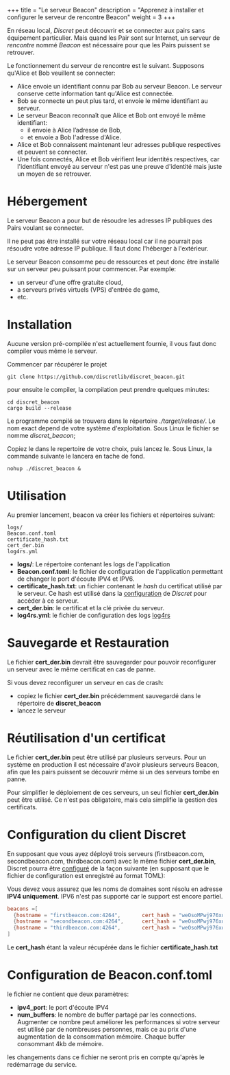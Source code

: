 +++
title = "Le serveur Beacon"
description = "Apprenez à installer et configurer le serveur de rencontre Beacon"
weight = 3
+++

En réseau local, *Discret* peut découvrir et se connecter aux pairs sans équipement particulier. 
Mais quand les Pair sont sur Internet, un serveur de *rencontre* nommé *Beacon* est nécessaire pour que les Pairs puissent se retrouver.

Le fonctionnement du serveur de rencontre est le suivant. Supposons qu'Alice et Bob veuillent se connecter:
- Alice envoie un identifiant connu par Bob au serveur Beacon. Le serveur conserve cette information tant qu'Alice est connectée.
- Bob se connecte un peut plus tard, et envoie le même identifiant au serveur.
- Le serveur Beacon reconnaît que Alice et Bob ont envoyé le même identifiant:
  - il envoie à Alice l’adresse de Bob,
  - et envoie a Bob l'adresse d'Alice.
- Alice et Bob connaissent maintenant leur adresses publique respectives et peuvent se connecter.
- Une fois connectés, Alice et Bob vérifient leur identités respectives, car l'identifiant envoyé au serveur n'est pas une preuve d'identité mais juste un moyen de se retrouver.

# Hébergement

Le serveur Beacon a pour but de résoudre les adresses IP publiques des Pairs voulant se connecter. 

Il ne peut pas être installé sur votre réseau local car il ne pourrait pas résoudre votre adresse IP publique. Il faut donc l'héberger à l'extérieur.

Le serveur Beacon consomme peu de ressources et peut donc être installé sur un serveur peu puissant pour commencer. Par exemple:
- un serveur d'une offre gratuite cloud,
- a serveurs privés virtuels (VPS) d'entrée de game,
- etc.

# Installation

Aucune version pré-compilée n'est actuellement fournie, il vous faut donc compiler vous même le serveur.

Commencer par récupérer le projet
```
git clone https://github.com/discretlib/discret_beacon.git
```

pour ensuite le compiler, la compilation peut prendre quelques minutes:
```
cd discret_beacon
cargo build --release
```

Le programme compilé se trouvera dans le répertoire *./target/release/*. Le nom exact depend de votre système d'exploitation. 
Sous Linux le fichier se nomme *discret_beacon*;

Copiez le dans le repertoire de votre choix, puis lancez le. Sous Linux, la commande suivante le lancera en tache de fond.
```
nohup ./discret_beacon &
```

# Utilisation
Au premier lancement, beacon va créer les fichiers et répertoires suivant:

```
logs/
Beacon.conf.toml  
certificate_hash.txt  
cert_der.bin
log4rs.yml
```

- **logs/**: Le répertoire contenant les logs de l'application
- **Beacon.conf.toml**: le fichier de configuration de l'application permettant de changer le port d'écoute IPV4 et IPV6.
- **certificate_hash.txt**: un fichier contenant le *hash* du certificat utilisé par le serveur. Ce hash est utilisé dans la [configuration](@/learn/configuration/configuration.fr.md) de *Discret* pour accéder à ce serveur. 
- **cert_der.bin**: le certificat et la clé privée du serveur.
- **log4rs.yml**: le fichier de configuration des logs [log4rs](https://docs.rs/log4rs/latest/log4rs/)

# Sauvegarde et Restauration

Le fichier **cert_der.bin** devrait être sauvegarder pour pouvoir reconfigurer un serveur avec le même certificat en cas de panne.

Si vous devez reconfigurer un serveur en cas de crash:
- copiez le fichier **cert_der.bin** précédemment sauvegardé dans le répertoire de **discret_beacon**
- lancez le serveur


# Réutilisation d'un certificat
Le fichier **cert_der.bin** peut être utilisé par plusieurs serveurs.
Pour un système en production il est nécessaire d'avoir plusieurs serveurs Beacon, afin que les pairs puissent se découvrir même si un des serveurs tombe en panne. 

Pour simplifier le déploiement de ces serveurs, un seul fichier **cert_der.bin** peut être utilisé. Ce n'est pas obligatoire, mais cela simplifie la gestion des certificats.


# Configuration du client Discret 

En supposant que vous ayez déployé trois serveurs (firstbeacon.com, secondbeacon.com, thirdbeacon.com) avec le même fichier **cert_der.bin**, Discret pourra être [configuré](@/learn/configuration/configuration.fr.md) de la façon suivante (en supposant que le fichier de configuration est enregistré au format TOML):

Vous devez vous assurez que les noms de domaines sont résolu en adresse **IPV4 uniquement**. IPV6 n'est pas supporté car le support est encore partiel. 

```toml 
beacons =[
  {hostname = "firstbeacon.com:4264",       cert_hash = "weOsoMPwj976xqxRvLElsbb-gijWWn0netOtgPflZnk"},
  {hostname = "secondbeacon.com:4264",      cert_hash = "weOsoMPwj976xqxRvLElsbb-gijWWn0netOtgPflZnk"},
  {hostname = "thirdbeacon.com:4264",       cert_hash = "weOsoMPwj976xqxRvLElsbb-gijWWn0netOtgPflZnk"},
]
```

Le **cert_hash** étant la valeur récupérée dans le fichier **certificate_hash.txt**


# Configuration de Beacon.conf.toml 

le fichier ne contient que deux paramètres:
- **ipv4_port**: le port d'écoute IPV4
- **num_buffers**: le nombre de buffer partagé par les connections. Augmenter ce nombre peut améliorer les performances si votre serveur est utilisé par de nombreuses personnes, mais ce au prix d'une augmentation de la consommation mémoire. Chaque buffer consommant 4kb de mémoire.

les changements dans ce fichier ne seront pris en compte qu'après le redémarrage du service.  


